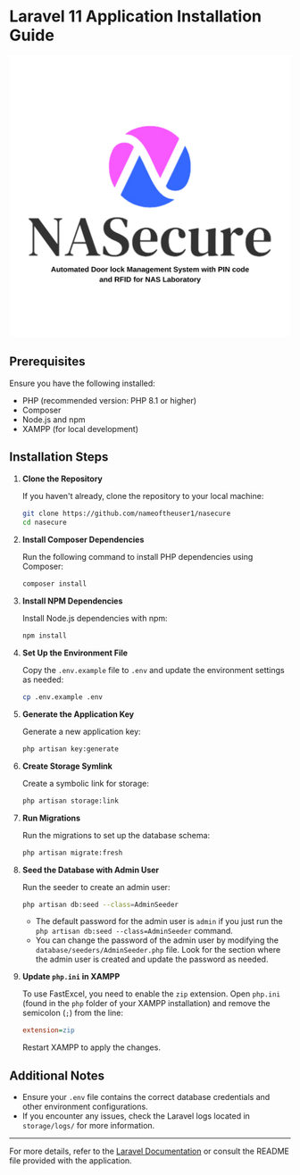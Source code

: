 # Laravel 11 Application Installation Guide

![NASECURE](public/images/NASECURE.png)


## Prerequisites

Ensure you have the following installed:
- PHP (recommended version: PHP 8.1 or higher)
- Composer
- Node.js and npm
- XAMPP (for local development)

## Installation Steps

1. **Clone the Repository**

   If you haven't already, clone the repository to your local machine:
   ```bash
   git clone https://github.com/nameoftheuser1/nasecure
   cd nasecure
   ```

2. **Install Composer Dependencies**

   Run the following command to install PHP dependencies using Composer:
   ```bash
   composer install
   ```

3. **Install NPM Dependencies**

   Install Node.js dependencies with npm:
   ```bash
   npm install
   ```

4. **Set Up the Environment File**

   Copy the `.env.example` file to `.env` and update the environment settings as needed:
   ```bash
   cp .env.example .env
   ```

5. **Generate the Application Key**

   Generate a new application key:
   ```bash
   php artisan key:generate
   ```

6. **Create Storage Symlink**

   Create a symbolic link for storage:
   ```bash
   php artisan storage:link
   ```

7. **Run Migrations**

   Run the migrations to set up the database schema:
   ```bash
   php artisan migrate:fresh
   ```

8. **Seed the Database with Admin User**

   Run the seeder to create an admin user:
   ```bash
   php artisan db:seed --class=AdminSeeder
   ```

   - The default password for the admin user is `admin` if you just run the `php artisan db:seed --class=AdminSeeder` command.
   - You can change the password of the admin user by modifying the `database/seeders/AdminSeeder.php` file. Look for the section where the admin user is created and update the password as needed.

9. **Update `php.ini` in XAMPP**

   To use FastExcel, you need to enable the `zip` extension. Open `php.ini` (found in the `php` folder of your XAMPP installation) and remove the semicolon (`;`) from the line:
   ```ini
   extension=zip
   ```

   Restart XAMPP to apply the changes.

## Additional Notes

- Ensure your `.env` file contains the correct database credentials and other environment configurations.
- If you encounter any issues, check the Laravel logs located in `storage/logs/` for more information.

---

For more details, refer to the [Laravel Documentation](https://laravel.com/docs/11.x) or consult the README file provided with the application.
